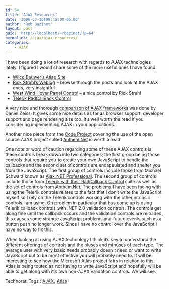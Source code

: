 ```yaml
---
id: 64
title: 'AJAX Resources'
date: '2006-03-10T09:42:00-05:00'
author: 'Rob Bazinet'
layout: post
guid: 'http://localhost/~rbazinet/?p=64'
permalink: /ajax/ajax-resources/
categories:
    - AJAX
---
```


I have been doing a lot of research with regards to AJAX technologies lately. I figured I would share some of the more useful ones I have found:

- [Wilco Bauwer’s Atlas Site](http://www.wilcob.com/Wilco/Atlas.aspx)
- [Rick Strahl’s Weblog](http://west-wind.com/weblog/) – browse through the posts and look at the AJAX ones, very insightful
- [West Wind Hover Panel Control](http://www.west-wind.com/tools/wwHoverPanel/) – a nice control by Rick Strahl
- [Telerik RadCallBack Control](http://www.telerik.com/Default.aspx?PageId=2527)

A very nice and thorough [comparison of AJAX frameworks](http://www.daniel-zeiss.de/AJAXComparison/Results.htm) was done by Daniel Zeiss. It gives some nice details as far as browser support, developer support and page rendering size too. It’s well worth the read if you considering implementing AJAX in your applications.

Another nice piece from the [Code Project](http://www.codeproject.com/useritems/AnthemNET.asp) covering the use of the open source AJAX project called [Anthem.Net](http://sourceforge.net/projects/anthem-dot-net) is worth a read.

One note or word of caution regarding some of these AJAX controls is these controls break down into two categories; the first group being those controls that require you to create your own JavaScript to handle the callbacks and the second set of controls are encapsulated and shelter you from the JavaScript. The first group of controls include those from Michael Schwarz known as [Ajax.NET Professional](http://ajaxpro.schwarz-interactive.de/). The second group of controls include those from [Telerik with their RadCallback Control](http://www.telerik.com/Default.aspx?PageId=2527) suite as well as the set of controls from [Anthem.Net](http://sourceforge.net/projects/anthem-dot-net). The problems I have been facing with using the Telerik controls relates to the fact that I don’t write the JavaScript myself so I rely on the Telerik controls working with the other intrinsic controls I am using. On problem in particular that has come up is using Telerik callback controls with .NET 2.0 validation controls. The controls get along fine until the callback occurs and the validation controls are reloaded, this causes some strange JavaScript problems and future events such as a button push no longer work. Since I have no control over the JavaScript I have no way to fix this.

When looking at using AJAX technology I think it’s key to understand the different offerings of controls and the pluses and minuses of each type. The average user with very basic needs probably doesn’t need or want to write JavaScript but to be most effective you will probably need to. It will be interesting to see how the Microsoft Atlas project fairs in relation to this. Atlas is being touted as not having to write JavaScript and hopefully will be able to get along with it’s own non-AJAX validation controls. We will see.

Technorati Tags : [AJAX](http://technorati.com/tag/AJAX), [Atlas](http://technorati.com/tag/Atlas)